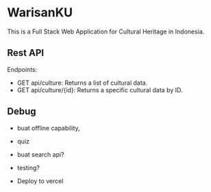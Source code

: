 # WarisanKU

This is a Full Stack Web Application for Cultural Heritage in Indonesia.

## Rest API

Endpoints:

- GET api/culture: Returns a list of cultural data.
- GET api/culture/{id}: Returns a specific cultural data by ID.

## Debug

- buat offline capability,
- quiz

- buat search api?
- testing?

- Deploy to vercel
